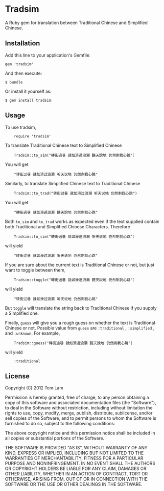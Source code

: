 # Tradsim

A Ruby gem for translation between Traditional Chinese and Simplified Chinese.

## Installation

Add this line to your application's Gemfile:

    gem 'tradsim'

And then execute:

    $ bundle

Or install it yourself as:

    $ gem install tradsim

## Usage

To use tradsim,
		
		require 'tradsim'

To translate Traditional Chinese text to Simplified Chinese

		Tradsim::to_sim("轉街過巷 就如滑過浪潮 聽天說地 仍然剩我心跳")

You will get

		"转街过巷 就如滑过浪潮 听天说地 仍然剩我心跳"

Similarly, to translate Simplified Chinese text to Traditional Chinese

		Tradsim::to_trad("转街过巷 就如滑过浪潮 听天说地 仍然剩我心跳")

You will get

		"轉街過巷 就如滑過浪潮 聽天說地 仍然剩我心跳"

Both `to_sim` and `to_trad` works as expected even if the text supplied contain both Traditional and Simplified Chinese Characters. Therefore

		Tradsim::to_sim("轉街過巷 就如滑過浪潮 听天说地 仍然剩我心跳")

will yield

		"转街过巷 就如滑过浪潮 听天说地 仍然剩我心跳"		

If you are sure about the current text is Traditional Chinese or not, but just want to toggle between them,

		Tradsim::toggle("轉街過巷 就如滑過浪潮 聽天說地 仍然剩我心跳")

will yield

		"转街过巷 就如滑过浪潮 听天说地 仍然剩我心跳"

But `toggle` will translate the string back to Traditional Chinese if you supply a Simplified one.

Finally, `guess` will give you a rough guess on whether the text is Traditional Chinese or not. Possible value from `guess` are `:traditional` , `:simplified` , and `:unknown`. For example,

		Tradsim::guess("轉街過巷 就如滑過浪潮 聽天說地 仍然剩我心跳")

will yield
		
		:traditional



## License


Copyright (C) 2012 Tom Lam

Permission is hereby granted, free of charge, to any person obtaining a copy of this software and associated documentation files (the "Software"), to deal in the Software without restriction, including without limitation the rights to use, copy, modify, merge, publish, distribute, sublicense, and/or sell copies of the Software, and to permit persons to whom the Software is furnished to do so, subject to the following conditions:

The above copyright notice and this permission notice shall be included in all copies or substantial portions of the Software.

THE SOFTWARE IS PROVIDED "AS IS", WITHOUT WARRANTY OF ANY KIND, EXPRESS OR IMPLIED, INCLUDING BUT NOT LIMITED TO THE WARRANTIES OF MERCHANTABILITY, FITNESS FOR A PARTICULAR PURPOSE AND NONINFRINGEMENT. IN NO EVENT SHALL THE AUTHORS OR COPYRIGHT HOLDERS BE LIABLE FOR ANY CLAIM, DAMAGES OR OTHER LIABILITY, WHETHER IN AN ACTION OF CONTRACT, TORT OR OTHERWISE, ARISING FROM, OUT OF OR IN CONNECTION WITH THE SOFTWARE OR THE USE OR OTHER DEALINGS IN THE SOFTWARE.
